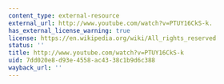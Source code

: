 ```yaml
---
content_type: external-resource
external_url: http://www.youtube.com/watch?v=PTUY16CkS-k.
has_external_license_warning: true
license: https://en.wikipedia.org/wiki/All_rights_reserved
status: ''
title: http://www.youtube.com/watch?v=PTUY16CkS-k
uid: 7dd020e8-d93e-4558-ac43-38c1b9d6c388
wayback_url: ''
---
```

